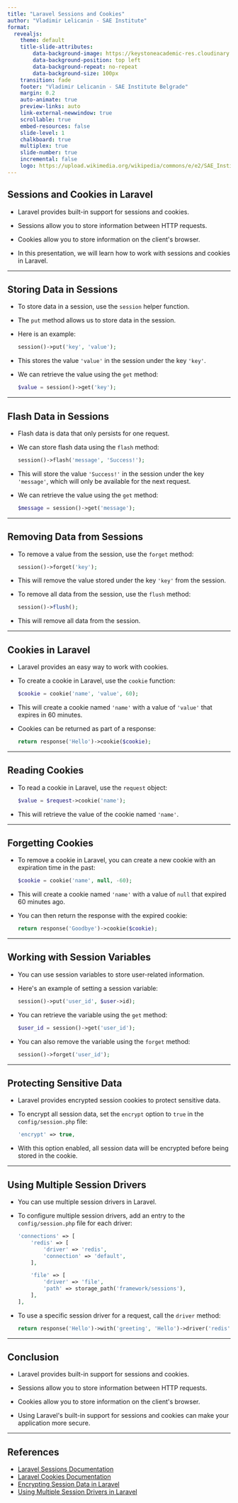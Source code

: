 ```yaml
---
title: "Laravel Sessions and Cookies"
author: "Vladimir Lelicanin - SAE Institute"
format:
  revealjs:
    theme: default
    title-slide-attributes:
        data-background-image: https://keystoneacademic-res.cloudinary.com/image/upload/f_auto/q_auto/g_auto/w_256/element/15/156456_sae.jpg
        data-background-position: top left
        data-background-repeat: no-repeat
        data-background-size: 100px
    transition: fade
    footer: "Vladimir Lelicanin - SAE Institute Belgrade"
    margin: 0.2
    auto-animate: true
    preview-links: auto
    link-external-newwindow: true
    scrollable: true
    embed-resources: false
    slide-level: 1
    chalkboard: true
    multiplex: true
    slide-number: true
    incremental: false
    logo: https://upload.wikimedia.org/wikipedia/commons/e/e2/SAE_Institute_Black_Logo.jpg
---
```






## Sessions and Cookies in Laravel

- Laravel provides built-in support for sessions and cookies.

- Sessions allow you to store information between HTTP requests.

- Cookies allow you to store information on the client's browser.

- In this presentation, we will learn how to work with sessions and cookies in Laravel.

---

## Storing Data in Sessions

- To store data in a session, use the `session` helper function.

- The `put` method allows us to store data in the session.

- Here is an example:

  ```php
  session()->put('key', 'value');
  ```

- This stores the value `'value'` in the session under the key `'key'`.

- We can retrieve the value using the `get` method:

  ```php
  $value = session()->get('key');
  ```

---

## Flash Data in Sessions

- Flash data is data that only persists for one request.

- We can store flash data using the `flash` method:

  ```php
  session()->flash('message', 'Success!');
  ```

- This will store the value `'Success!'` in the session under the key `'message'`, which will only be available for the next request.

- We can retrieve the value using the `get` method:

  ```php
  $message = session()->get('message');
  ```

---

## Removing Data from Sessions

- To remove a value from the session, use the `forget` method:

  ```php
  session()->forget('key');
  ```

- This will remove the value stored under the key `'key'` from the session.

- To remove all data from the session, use the `flush` method:

  ```php
  session()->flush();
  ```

- This will remove all data from the session.

---

## Cookies in Laravel

- Laravel provides an easy way to work with cookies.

- To create a cookie in Laravel, use the `cookie` function:

  ```php
  $cookie = cookie('name', 'value', 60);
  ```

- This will create a cookie named `'name'` with a value of `'value'` that expires in 60 minutes.

- Cookies can be returned as part of a response:

  ```php
  return response('Hello')->cookie($cookie);
  ```

---

## Reading Cookies

- To read a cookie in Laravel, use the `request` object:

  ```php
  $value = $request->cookie('name');
  ```

- This will retrieve the value of the cookie named `'name'`.

---

## Forgetting Cookies

- To remove a cookie in Laravel, you can create a new cookie with an expiration time in the past:

  ```php
  $cookie = cookie('name', null, -60);
  ```

- This will create a cookie named `'name'` with a value of `null` that expired 60 minutes ago.

- You can then return the response with the expired cookie:

  ```php
  return response('Goodbye')->cookie($cookie);
  ```

---

## Working with Session Variables

- You can use session variables to store user-related information.

- Here's an example of setting a session variable:

  ```php
  session()->put('user_id', $user->id);
  ```

- You can retrieve the variable using the `get` method:

  ```php
  $user_id = session()->get('user_id');
  ```

- You can also remove the variable using the `forget` method:

  ```php
  session()->forget('user_id');
  ```

---

## Protecting Sensitive Data

- Laravel provides encrypted session cookies to protect sensitive data.

- To encrypt all session data, set the `encrypt` option to `true` in the `config/session.php` file:

  ```php
  'encrypt' => true,
  ```

- With this option enabled, all session data will be encrypted before being stored in the cookie.

---

## Using Multiple Session Drivers

- You can use multiple session drivers in Laravel.

- To configure multiple session drivers, add an entry to the `config/session.php` file for each driver:

  ```php
  'connections' => [
      'redis' => [
          'driver' => 'redis',
          'connection' => 'default',
      ],

      'file' => [
          'driver' => 'file',
          'path' => storage_path('framework/sessions'),
      ],
  ],
  ```

- To use a specific session driver for a request, call the `driver` method:

  ```php
  return response('Hello')->with('greeting', 'Hello')->driver('redis');
  ```

---

## Conclusion

- Laravel provides built-in support for sessions and cookies.

- Sessions allow you to store information between HTTP requests.

- Cookies allow you to store information on the client's browser.

- Using Laravel's built-in support for sessions and cookies can make your application more secure.

---

## References

- [Laravel Sessions Documentation](https://laravel.com/docs/8.x/session)
- [Laravel Cookies Documentation](https://laravel.com/docs/8.x/requests#cookies)
- [Encrypting Session Data in Laravel](https://laravel.com/docs/8.x/session#protecting-sessions)
- [Using Multiple Session Drivers in Laravel](https://laravel.com/docs/8.x/session#using-multiple-drivers)